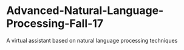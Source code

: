# Advanced-Natural-Language-Processing-Fall-17
A virtual assistant based on natural language processing techniques 
